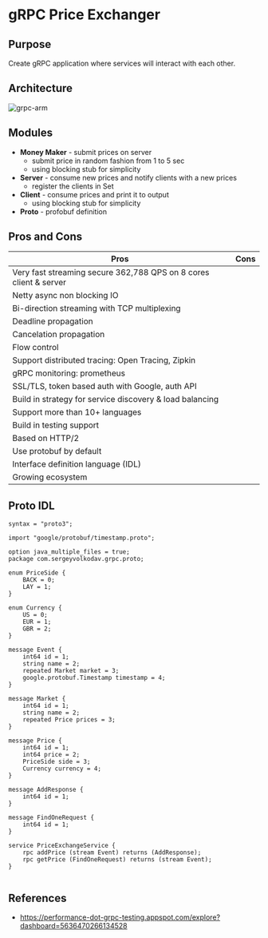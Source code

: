# gRPC Price Exchanger

## Purpose 

Create gRPC application where services will interact with each other. 

## Architecture

![grpc-arm](https://user-images.githubusercontent.com/4140597/32380618-6967a49c-c0a8-11e7-8897-e1851aba038d.png)

## Modules 

* **Money Maker** - submit prices on server 
  * submit price in random fashion from 1 to 5 sec
  * using blocking stub for simplicity
* **Server** - consume new prices and notify clients with a new prices
  * register the clients in Set  
* **Client** - consume prices and print it to output
  * using blocking stub for simplicity
* **Proto** - profobuf definition

## Pros and Cons


| Pros          | Cons| 
| ------------- |-------------:|
| Very fast streaming secure 362,788 QPS on 8 cores client & server | | 
| Netty async non blocking IO  | | 
| Bi-direction streaming with TCP multiplexing      | |
| Deadline propagation | | 
| Cancelation propagation | |
| Flow control || 
| Support distributed tracing: Open Tracing, Zipkin || 
| gRPC monitoring: prometheus ||
| SSL/TLS, token based auth with Google, auth API ||
| Build in strategy for service discovery & load balancing || 
| Support more than 10+ languages ||
| Build in testing support||
| Based on HTTP/2|| 
| Use protobuf by default||
| Interface definition language (IDL) || 
| Growing ecosystem ||



## Proto IDL

```
syntax = "proto3";

import "google/protobuf/timestamp.proto";

option java_multiple_files = true;
package com.sergeyvolkodav.grpc.proto;

enum PriceSide {
    BACK = 0;
    LAY = 1;
}

enum Currency {
    US = 0;
    EUR = 1;
    GBR = 2;
}

message Event {
    int64 id = 1;
    string name = 2;
    repeated Market market = 3;
    google.protobuf.Timestamp timestamp = 4;
}

message Market {
    int64 id = 1;
    string name = 2;
    repeated Price prices = 3;
}

message Price {
    int64 id = 1;
    int64 price = 2;
    PriceSide side = 3;
    Currency currency = 4;
}

message AddResponse {
    int64 id = 1;
}

message FindOneRequest {
    int64 id = 1;
}

service PriceExchangeService {
    rpc addPrice (stream Event) returns (AddResponse);
    rpc getPrice (FindOneRequest) returns (stream Event);
}


```

## References

* https://performance-dot-grpc-testing.appspot.com/explore?dashboard=5636470266134528
